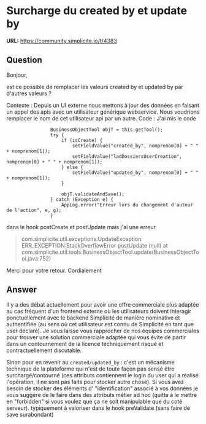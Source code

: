 # Surcharge du created by et update by

**URL:** https://community.simplicite.io/t/4383

## Question
Bonjour,

est ce possible de remplacer les valeurs created by et updated by par d'autres valeurs ?

Contexte :
Depuis un UI externe nous mettons à jour des données en faisant un appel des apis avec un utilisateur générique webservice. Nous voudrions remplacer le nom de cet utilisateur api par un autre.
Code :
J'ai mis le code 
```
                BusinessObjectTool objT = this.getTool();
                try {
                    if (isCreate) {
                        setFieldValue("created_by", nomprenom[0] + " " + nomprenom[1]);
                        setFieldValue("ladDossiersUserCreation", nomprenom[0] + " " + nomprenom[1]);
                    } else {
                        setFieldValue("updated_by", nomprenom[0] + " " + nomprenom[1]);
                    }

                    objT.validateAndSave();
                } catch (Exception e) {
                    AppLog.error("Erreur lors du changement d'auteur de l'action", e, g);
                }
```

dans le hook postCreate et postUpdate mais j'ai une erreur

> com.simplicite.util.exceptions.UpdateException: ERR_EXCEPTION:StackOverflowError postUpdate (null)
	at com.simplicite.util.tools.BusinessObjectTool.update(BusinessObjectTool.java:752)

Merci pour votre retour.
Cordialement

## Answer
Il y a des débat actuellement pour avoir une offre commerciale plus adaptée au cas fréquent d'un frontend externe où les utilisateurs doivent interagir ponctuellement avec le backend Simplicité de manière nominative et authentifiée (au sens où cet utilisateur est connu de Simplicité en tant que user déclaré). Je vous laisse vous rapprocher de nos équipes commerciales pour trouver une solution commerciale adaptée qui vous évite de partir dans un contournement de la licence techniquement risqué et contractuellement discutable.

Sinon pour en revenir au `created/updated_by` : c'est un mécanisme technique de la plateforme qui n'est de toute façon pas sensé être surchargé/contourné (ces attributs contiennent le login du user qui a réalisé l'opération, il ne sont pas faits pour stocker autre chose). Si vous avez besoin de stocker des éléments d' "identification" associé à vos données je vous suggère de le faire dans des attributs métier ad hoc (quitte à le mettre en "forbidden" si vous voulez que ça ne soit manipulable que du coté serveur). typiquement à valoriser dans le hook preValidate (sans faire de save surabondant)
